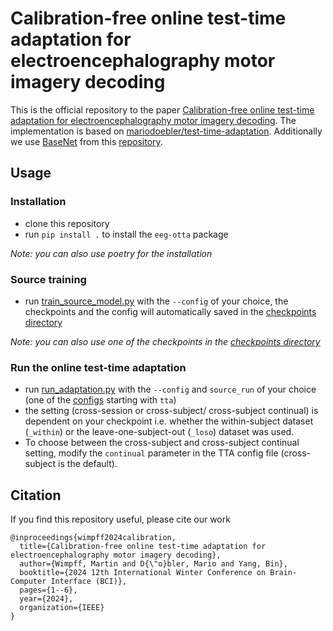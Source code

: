 # Calibration-free online test-time adaptation for electroencephalography motor imagery decoding

This is the official repository to the paper [Calibration-free online test-time adaptation for electroencephalography motor imagery decoding](https://ieeexplore.ieee.org/abstract/document/10480468). The implementation is based on [mariodoebler/test-time-adaptation](https://github.com/mariodoebler/test-time-adaptation). Additionally we use [BaseNet](https://iopscience.iop.org/article/10.1088/1741-2552/ad48b9/meta) from this [repository](https://github.com/martinwimpff/channel-attention).

## Usage
### Installation
- clone this repository
- run `pip install .` to install the `eeg-otta` package

_Note: you can also use poetry for the installation_
### Source training
- run [train_source_model.py](eeg_otta/train_source_model.py) with the `--config` of your choice, the checkpoints and the config will automatically saved in the [checkpoints directory](checkpoints)

_Note: you can also use one of the checkpoints in the [checkpoints directory](checkpoints)_
### Run the online test-time adaptation
- run [run_adaptation.py](eeg_otta/run_adaptation.py) with the `--config` and `source_run` of your choice (one of the [configs](configs) starting with `tta`)
- the setting (cross-session or cross-subject/ cross-subject continual) is dependent on your checkpoint i.e. 
whether the within-subject dataset (`_within`) or the leave-one-subject-out (`_loso`) dataset was used. 
- To choose between the cross-subject and cross-subject continual setting, modify the `continual` parameter in the TTA config file (cross-subject is the default).


## Citation
If you find this repository useful, please cite our work
```
@inproceedings{wimpff2024calibration,
  title={Calibration-free online test-time adaptation for electroencephalography motor imagery decoding},
  author={Wimpff, Martin and D{\"o}bler, Mario and Yang, Bin},
  booktitle={2024 12th International Winter Conference on Brain-Computer Interface (BCI)},
  pages={1--6},
  year={2024},
  organization={IEEE}
}
```

